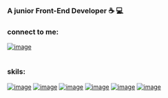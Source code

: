  
### A junior Front-End Developer  :coffee:	 :computer:	
### connect to me:  
[![image](https://img.shields.io/badge/Gmail-D14836?style=for-the-badge&logo=gmail&logoColor=white&url=https://m.entezarian2@gmail.com)](https://m.entezarian2@gmail.com)

#
### skils:

[![image](https://img.shields.io/badge/HTML5-4d0400?&style=for-the-badge&logo=HTML5)]()
[![image](https://img.shields.io/badge/CSS3-0d004d?&style=for-the-badge&logo=CSS3)]()
[![image](https://img.shields.io/badge/language-JavaScript-ffe100?&style=for-the-badge&logo=JavaScript&labelColor=black)]()
[![image](https://img.shields.io/badge/Framework-ReactJs-026bc7?&style=for-the-badge&logo=React&labelColor=black)]()
[![image](https://img.shields.io/badge/versioncontrol-git-F05032?&style=for-the-badge&logo=Git&labelColor=black)]()
[![image](https://img.shields.io/badge/Framework-Bootstrap-7952B3?&style=for-the-badge&logo=Bootstrap&labelColor=black)]()
